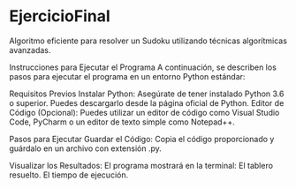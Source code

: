 # EjercicioFinal
Algoritmo eficiente para resolver un Sudoku utilizando técnicas algorítmicas avanzadas.

Instrucciones para Ejecutar el Programa
A continuación, se describen los pasos para ejecutar el programa en un entorno Python estándar:

Requisitos Previos
Instalar Python:
Asegúrate de tener instalado Python 3.6 o superior. Puedes descargarlo desde la página oficial de Python.
Editor de Código (Opcional):
Puedes utilizar un editor de código como Visual Studio Code, PyCharm o un editor de texto simple como Notepad++.

Pasos para Ejecutar
Guardar el Código:
Copia el código proporcionado y guárdalo en un archivo con extensión .py.

Visualizar los Resultados:
El programa mostrará en la terminal:
El tablero resuelto.
El tiempo de ejecución.

